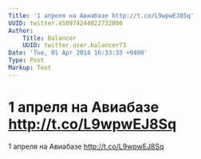 ```yaml
---
Title: '1 апреля на Авиабазе http://t.co/L9wpwEJ8Sq'
UUID: twitter.450974244822732800
Author:
    Title: Balancer
    UUID: twitter.user.balancer73
Date: 'Tue, 01 Apr 2014 16:33:33 +0400'
Type: Post
Markup: Text
---
```


# 1 апреля на Авиабазе http://t.co/L9wpwEJ8Sq

1 апреля на Авиабазе http://t.co/L9wpwEJ8Sq